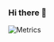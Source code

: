### Hi there 👋

![Metrics](https://gist.githubusercontent.com/salko-ua/219f7e957b777c43c08d74d0217776ae/raw/github-salko-ua-svg)
